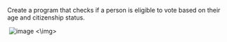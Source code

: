 Create a program that checks if a person is eligible to vote based on their age and citizenship
status.

<img> ![image](https://github.com/user-attachments/assets/ae9f7815-3062-4557-9925-58df9f410559) <\img>
